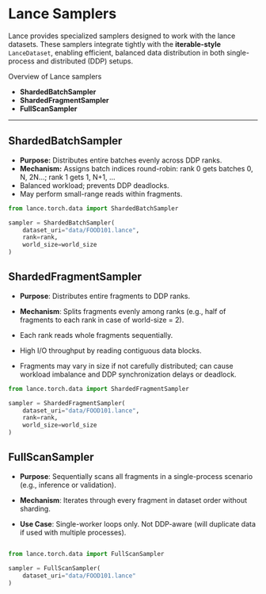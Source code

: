 # Lance Samplers

Lance provides specialized samplers designed to work with the lance datasets. These samplers integrate tightly with the **iterable-style** `LanceDataset`, enabling efficient, balanced data distribution in both single-process and distributed (DDP) setups.


Overview of Lance samplers
- **ShardedBatchSampler**  
- **ShardedFragmentSampler**  
- **FullScanSampler**  

---


## ShardedBatchSampler

- **Purpose:** Distributes entire batches evenly across DDP ranks.
- **Mechanism:** Assigns batch indices round-robin: rank 0 gets batches 0, N, 2N...; 
                                                    rank 1 gets 1, N+1, ...
-  Balanced workload; prevents DDP deadlocks.
-  May perform small-range reads within fragments.

```python
from lance.torch.data import ShardedBatchSampler

sampler = ShardedBatchSampler(
    dataset_uri="data/FOOD101.lance",
    rank=rank,
    world_size=world_size
)
```

## ShardedFragmentSampler

- **Purpose**: Distributes entire fragments to DDP ranks.

- **Mechanism**: Splits fragments evenly among ranks (e.g., half of fragments to each rank in case of world-size = 2).
- Each rank reads whole fragments sequentially.
- High I/O throughput by reading contiguous data blocks.
- Fragments may vary in size if not carefully distributed; can cause workload imbalance and DDP synchronization delays or deadlock.

```python
from lance.torch.data import ShardedFragmentSampler

sampler = ShardedFragmentSampler(
    dataset_uri="data/FOOD101.lance",
    rank=rank,
    world_size=world_size
)

```

## FullScanSampler
- **Purpose**: Sequentially scans all fragments in a single-process scenario (e.g., inference or validation).

- **Mechanism**: Iterates through every fragment in dataset order without sharding.
- **Use Case**: Single-worker loops only. Not DDP-aware (will duplicate data if used with multiple processes).

```python

from lance.torch.data import FullScanSampler

sampler = FullScanSampler(
    dataset_uri="data/FOOD101.lance"
)
```